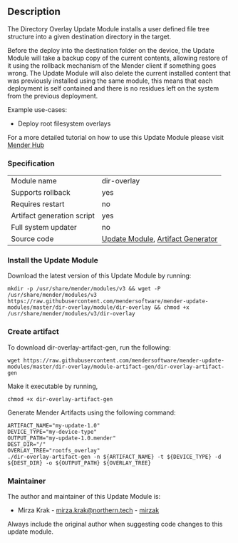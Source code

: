 ## Description

The Directory Overlay Update Module installs a user defined file tree structure into a given destination directory in the target.

Before the deploy into the destination folder on the device, the Update Module will take a backup copy of the current contents, allowing restore of it using the rollback mechanism of the Mender client if something goes wrong. The Update Module will also delete the current installed content that was previously installed using the same module, this means that each deployment is self contained and there is no residues left on the system from the previous deployment.

Example use-cases:
* Deploy root filesystem overlays

For a more detailed tutorial on how to use this Update Module please visit [Mender Hub](https://hub.mender.io/t/directory-overlay/)

### Specification

|||
| --- | --- |
|Module name| dir-overlay |
|Supports rollback|yes|
|Requires restart|no|
|Artifact generation script|yes|
|Full system updater|no|
|Source code|[Update Module](https://github.com/mendersoftware/mender-update-modules/tree/master/dir-overlay/module), [Artifact Generator](https://github.com/mendersoftware/mender-update-modules/blob/master/dir-overlay/module-artifact-gen/dir-overlay-artifact-gen)|

### Install the Update Module

Download the latest version of this Update Module by running:

    mkdir -p /usr/share/mender/modules/v3 && wget -P /usr/share/mender/modules/v3 https://raw.githubusercontent.com/mendersoftware/mender-update-modules/master/dir-overlay/module/dir-overlay && chmod +x /usr/share/mender/modules/v3/dir-overlay

### Create artifact

To download dir-overlay-artifact-gen, run the following:

    wget https://raw.githubusercontent.com/mendersoftware/mender-update-modules/master/dir-overlay/module-artifact-gen/dir-overlay-artifact-gen

Make it executable by running,

    chmod +x dir-overlay-artifact-gen

Generate Mender Artifacts using the following command:

    ARTIFACT_NAME="my-update-1.0"
    DEVICE_TYPE="my-device-type"
    OUTPUT_PATH="my-update-1.0.mender"
    DEST_DIR="/"
    OVERLAY_TREE="rootfs_overlay"
    ./dir-overlay-artifact-gen -n ${ARTIFACT_NAME} -t ${DEVICE_TYPE} -d ${DEST_DIR} -o ${OUTPUT_PATH} ${OVERLAY_TREE}

### Maintainer

The author and maintainer of this Update Module is:

- Mirza Krak - <mirza.krak@northern.tech> - [mirzak](https://github.com/mirzak)

Always include the original author when suggesting code changes to this update module.
